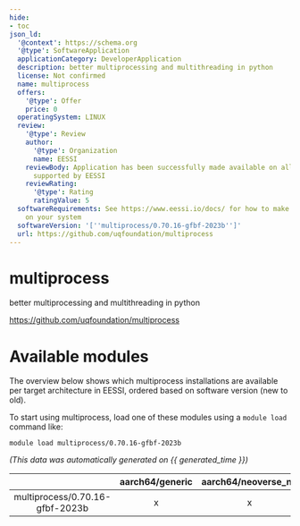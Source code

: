 ```yaml
---
hide:
- toc
json_ld:
  '@context': https://schema.org
  '@type': SoftwareApplication
  applicationCategory: DeveloperApplication
  description: better multiprocessing and multithreading in python
  license: Not confirmed
  name: multiprocess
  offers:
    '@type': Offer
    price: 0
  operatingSystem: LINUX
  review:
    '@type': Review
    author:
      '@type': Organization
      name: EESSI
    reviewBody: Application has been successfully made available on all architectures
      supported by EESSI
    reviewRating:
      '@type': Rating
      ratingValue: 5
  softwareRequirements: See https://www.eessi.io/docs/ for how to make EESSI available
    on your system
  softwareVersion: '[''multiprocess/0.70.16-gfbf-2023b'']'
  url: https://github.com/uqfoundation/multiprocess
---
```


multiprocess
============


better multiprocessing and multithreading in python

https://github.com/uqfoundation/multiprocess
# Available modules


The overview below shows which multiprocess installations are available per target architecture in EESSI, ordered based on software version (new to old).

To start using multiprocess, load one of these modules using a `module load` command like:

```shell
module load multiprocess/0.70.16-gfbf-2023b
```

*(This data was automatically generated on {{ generated_time }})*  

| |aarch64/generic|aarch64/neoverse_n1|aarch64/neoverse_v1|aarch64/nvidia/grace|x86_64/generic|x86_64/amd/zen2|x86_64/amd/zen3|x86_64/amd/zen4|x86_64/intel/cascadelake|x86_64/intel/haswell|x86_64/intel/icelake|x86_64/intel/sapphirerapids|x86_64/intel/skylake_avx512|
| :---: | :---: | :---: | :---: | :---: | :---: | :---: | :---: | :---: | :---: | :---: | :---: | :---: | :---: |
|multiprocess/0.70.16-gfbf-2023b|x|x|x|x|x|x|x|x|x|x|x|x|x|
